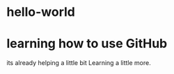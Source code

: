 # hello-world
# learning how to use GitHub
its already helping a little bit
Learning a little more.
